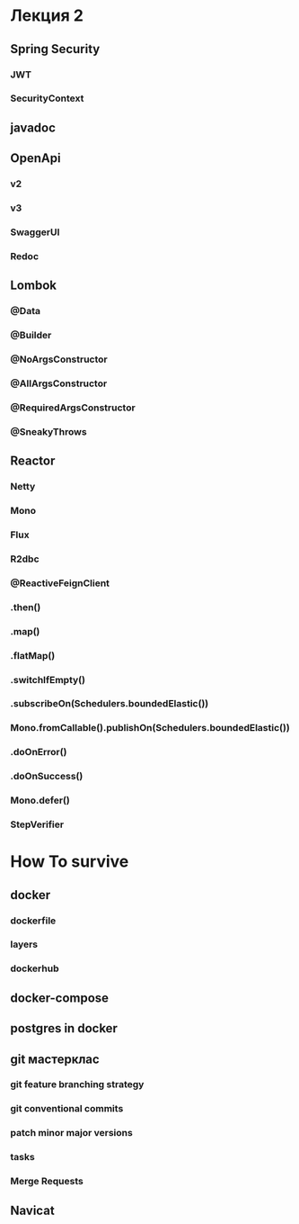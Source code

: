# Лекция 2

## Spring Security
### JWT
### SecurityContext

## javadoc
## OpenApi
### v2
### v3
### SwaggerUI
### Redoc

## Lombok
### @Data
### @Builder
### @NoArgsConstructor
### @AllArgsConstructor
### @RequiredArgsConstructor
### @SneakyThrows

## Reactor
### Netty
### Mono
### Flux
### R2dbc
### @ReactiveFeignClient
### .then()
### .map()
### .flatMap()
### .switchIfEmpty()
### .subscribeOn(Schedulers.boundedElastic())
### Mono.fromCallable().publishOn(Schedulers.boundedElastic())
### .doOnError()
### .doOnSuccess()
### Mono.defer()
### StepVerifier

# How To survive

## docker
### dockerfile
### layers
### dockerhub

## docker-compose
## postgres in docker
## git мастерклас
### git feature branching strategy
### git conventional commits
### patch minor major versions
### tasks
### Merge Requests

## Navicat
